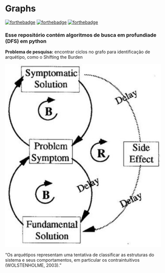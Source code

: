 # Graphs
[![forthebadge](https://forthebadge.com/images/badges/built-with-love.svg)](https://forthebadge.com) [![forthebadge](https://forthebadge.com/images/badges/powered-by-coffee.svg)](https://forthebadge.com) [![forthebadge](https://forthebadge.com/images/badges/made-with-python.svg)](https://forthebadge.com)

### Esse repositório contém algoritmos de busca em profundiade (DFS) em python 

**Problema de pesquisa:** encontrar ciclos no grafo para identificação de arquétipo, como o Shifting the Burden 

![alt text](/img/diverts-attention-away-from-the-fundamental.jpg)

“Os arquétipos representam uma tentativa de classificar as estruturas do sistema e seus comportamentos, em particular os contraintuitivos (WOLSTENHOLME, 2003).”

